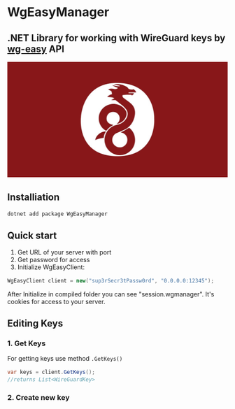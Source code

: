 # WgEasyManager
## .NET Library for working with WireGuard keys by [wg-easy](https://github.com/WeeJeWel/wg-easy) API
![This Library is helpful for Telegram bots💪🏻](https://github.com/FBA-Studio/WgEasyManager/blob/main/raws/Wireguard.jpg)
## Installiation
```
dotnet add package WgEasyManager
```
## Quick start
1. Get URL of your server with port
2. Get password for access
3. Initialize WgEasyClient:
```csharp
WgEasyClient client = new("sup3rSecr3tPassw0rd", "0.0.0.0:12345");
```
After Initialize in compiled folder you can see "session.wgmanager". It's cookies for access to your server.

## Editing Keys
### 1. Get Keys
For getting keys use method `.GetKeys()`
```csharp
var keys = client.GetKeys();
//returns List<WireGuardKey>
```
### 2. Create new key

